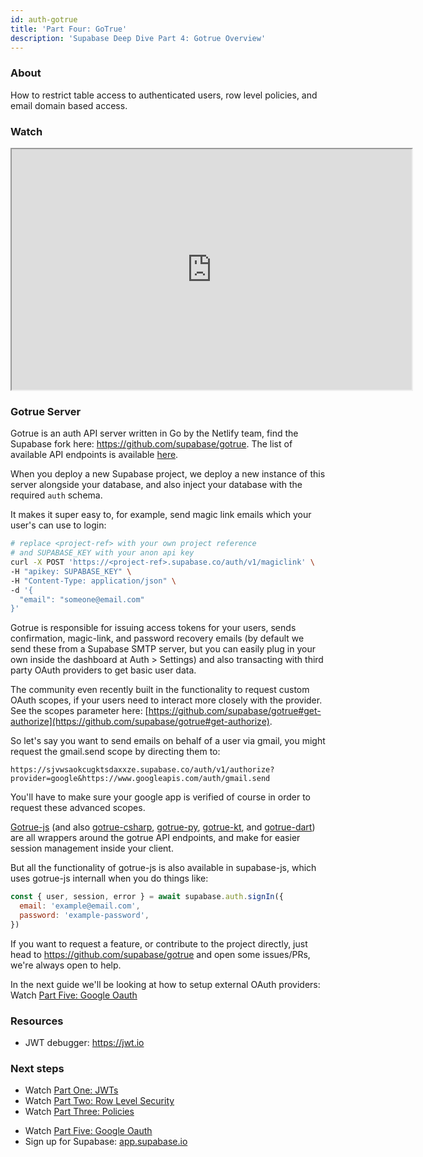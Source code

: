 ```yaml
---
id: auth-gotrue
title: 'Part Four: GoTrue'
description: 'Supabase Deep Dive Part 4: Gotrue Overview'
---
```


### About

How to restrict table access to authenticated users, row level policies, and email domain based access.

### Watch

<iframe className="w-full video-with-border" width="640" height="385" src="https://www.youtube.com/embed/neqfYym_84k" frameBorder="1" allow="accelerometer; autoplay; clipboard-write; encrypted-media; gyroscope; picture-in-picture" allowFullScreen></iframe>

### Gotrue Server

Gotrue is an auth API server written in Go by the Netlify team, find the Supabase fork here: https://github.com/supabase/gotrue. The list of available API endpoints is available [here](https://github.com/supabase/gotrue#endpoints).

When you deploy a new Supabase project, we deploy a new instance of this server alongside your database, and also inject your database with the required `auth` schema.

It makes it super easy to, for example, send magic link emails which your user's can use to login:

```bash
# replace <project-ref> with your own project reference
# and SUPABASE_KEY with your anon api key
curl -X POST 'https://<project-ref>.supabase.co/auth/v1/magiclink' \
-H "apikey: SUPABASE_KEY" \
-H "Content-Type: application/json" \
-d '{ 
  "email": "someone@email.com" 
}'
```

Gotrue is responsible for issuing access tokens for your users, sends confirmation, magic-link, and password recovery emails (by default we send these from a Supabase SMTP server, but you can easily plug in your own inside the dashboard at Auth > Settings) and also transacting with third party OAuth providers to get basic user data.

The community even recently built in the functionality to request custom OAuth scopes, if your users need to interact more closely with the provider. See the scopes parameter here: [https://github.com/supabase/gotrue#get-authorize](https://github.com/supabase/gotrue#get-authorize).

So let's say you want to send emails on behalf of a user via gmail, you might request the gmail.send scope by directing them to:

```
https://sjvwsaokcugktsdaxxze.supabase.co/auth/v1/authorize?provider=google&https://www.googleapis.com/auth/gmail.send
```

You'll have to make sure your google app is verified of course in order to request these advanced scopes.

[Gotrue-js](https://github.com/supabase/gotrue-js) (and also [gotrue-csharp](https://github.com/supabase/gotrue-csharp), [gotrue-py](https://github.com/j0/gotrue-py), [gotrue-kt](https://github.com/supabase/gotrue-kt), and [gotrue-dart](https://github.com/supabase/gotrue-dart)) are all wrappers around the gotrue API endpoints, and make for easier session management inside your client.

But all the functionality of gotrue-js is also available in supabase-js, which uses gotrue-js internall when you do things like:

```jsx
const { user, session, error } = await supabase.auth.signIn({
  email: 'example@email.com',
  password: 'example-password',
})
```

If you want to request a feature, or contribute to the project directly, just head to https://github.com/supabase/gotrue and open some issues/PRs, we're always open to help.

In the next guide we'll be looking at how to setup external OAuth providers: Watch [Part Five: Google Oauth](/docs/learn/auth-deep-dive/auth-google-oauth)

### Resources

- JWT debugger: https://jwt.io​

### Next steps

- Watch [Part One: JWTs](/docs/learn/auth-deep-dive/auth-deep-dive-jwts)
- Watch [Part Two: Row Level Security](/docs/learn/auth-deep-dive/auth-row-level-security)
- Watch [Part Three: Policies](/docs/learn/auth-deep-dive/auth-policies)
<!-- - Watch [Part Four: GoTrue](/docs/learn/auth-deep-dive/auth-gotrue) -->
- Watch [Part Five: Google Oauth](/docs/learn/auth-deep-dive/auth-google-oauth)
- Sign up for Supabase: [app.supabase.io](https://app.supabase.io)